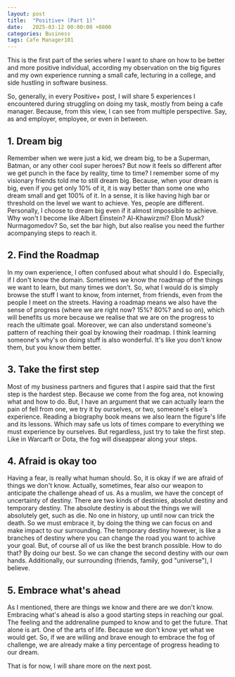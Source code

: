 ```yaml
---
layout: post
title:  "Positive+ (Part 1)"
date:   2025-03-12 00:00:00 +0800
categories: Business
tags: Cafe Manager101
---
```


This is the first part of the series where I want to share on how to be better and more positive individual, according my observation on the big figures and my own experience running a small cafe, lecturing in a college, and side hustling in software business.  

So, generally, in every Positive+ post, I will share 5 experiences I encountered during struggling on doing my task, mostly from being a cafe manager. Because, from this view, I can see from multiple perspective. Say, as and employer, employee, or even in between.  

## 1. Dream big  
Remember when we were just a kid, we dream big, to be a Superman, Batman, or any other cool super heroes? But now it feels so different after we get punch in the face by reality, time to time? I remember some of my visionary friends told me to still dream big. Because, when your dream is big, even if you get only 10% of it, it is way better than some one who dream small and get 100% of it. In a sense, it is like having high bar or threshold on the level we want to achieve. Yes, people are different. Personally, I choose to dream big even if it almost impossible to achieve. Why won't I become like Albert Einstein? Al-Khawirzmi? Elon Musk? Nurmagomedov? So, set the bar high, but also realise you need the further acompanying steps to reach it. 

## 2. Find the Roadmap  
In my own experience, I often confused about what should I do. Especially, if I don't know the domain. Sometimes we know the roadmap of the things we want to learn, but many times we don't. So, what I would do is simply browse the stuff I want to know, from internet, from friends, even from the people I meet on the streets. Having a roadmap means we also have the sense of progress (where we are right now? 15%? 80%? and so on), which will benefits us more because we realise that we are on the progress to reach the ultimate goal. Moreover, we can also understand someone's pattern of reaching their goal by knowing their roadmap. I think learning someone's why's on doing stuff is also wonderful. It's like you don't know them, but you know them better. 

## 3. Take the first step  
Most of my business partners and figures that I aspire said that the first step is the hardest step. Because we come from the fog area, not knowing what and how to do. But, I have an argument that we can actually learn the pain of fell from one, we try it by ourselves, or two, someone's else's experience. Reading a biography book means we also learn the figure's life and its lessons. Which may safe us lots of times compare to everything we must experience by ourselves. But regardless, just try to take the first step. Like in Warcarft or Dota, the fog will diseappear along your steps. 

## 4. Afraid is okay too  
Having a fear, is really what human should. So, it is okay if we are afraid of things we don't know. Actually, sometimes, fear also our weapon to anticipate the challenge ahead of us. As a muslim, we have the concept of uncertainty of destiny. There are two kinds of destinies, absolut destiny and temporary destiny. The absolute destiny is about the things we will absolutely get, such as die. No one in history, up until now can trick the death. So we must embrace it, by doing the thing we can focus on and make impact to our surrounding. The temporary destiny however, is like a branches of destiny where you can change the road you want to achive your goal. But, of course all of us like the best branch possible. How to do that? By doing our best. So we can change the second destiny with our own hands. Additionally, our surrounding (friends, family, god "universe"), I believe. 

## 5. Embrace what's ahead  
As I mentioned, there are things we know and there are we don't know. Embracing what's ahead is also a good starting steps in reaching our goal. The feeling and the addrenaline pumped to know and to get the future. That alone is art. One of the arts of life. Because we don't know yet what we would get. So, if we are willing and brave enough to embrace the fog of challenge, we are already make a tiny percentage of progress heading to our dream.  

That is for now, I will share more on the next post. 
